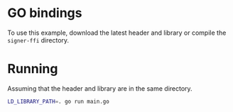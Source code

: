 # GO bindings

To use this example, download the latest header and library or compile the `signer-ffi` directory.

# Running

Assuming that the header and library are in the same directory.

```bash
LD_LIBRARY_PATH=. go run main.go
```